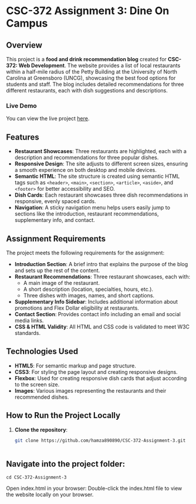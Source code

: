 # CSC-372 Assignment 3: Dine On Campus

## Overview

This project is a **food and drink recommendation blog** created for **CSC-372: Web Development**. The website provides a list of local restaurants within a half-mile radius of the Petty Building at the University of North Carolina at Greensboro (UNCG), showcasing the best food options for students and staff. The blog includes detailed recommendations for three different restaurants, each with dish suggestions and descriptions.

### Live Demo
You can view the live project [here](https://hamza890890.github.io/CSC-372-Assignment-3/).

## Features

- **Restaurant Showcases**: Three restaurants are highlighted, each with a description and recommendations for three popular dishes.
- **Responsive Design**: The site adjusts to different screen sizes, ensuring a smooth experience on both desktop and mobile devices.
- **Semantic HTML**: The site structure is created using semantic HTML tags such as `<header>`, `<main>`, `<section>`, `<article>`, `<aside>`, and `<footer>` for better accessibility and SEO.
- **Dish Cards**: Each restaurant showcases three dish recommendations in responsive, evenly spaced cards.
- **Navigation**: A sticky navigation menu helps users easily jump to sections like the introduction, restaurant recommendations, supplementary info, and contact.

## Assignment Requirements

The project meets the following requirements for the assignment:
- **Introduction Section**: A brief intro that explains the purpose of the blog and sets up the rest of the content.
- **Restaurant Recommendations**: Three restaurant showcases, each with:
  - A main image of the restaurant.
  - A short description (location, specialties, hours, etc.).
  - Three dishes with images, names, and short captions.
- **Supplementary Info Sidebar**: Includes additional information about promotions and Flex Dollar eligibility at restaurants.
- **Contact Section**: Provides contact info including an email and social media links.
- **CSS & HTML Validity**: All HTML and CSS code is validated to meet W3C standards.

## Technologies Used

- **HTML5**: For semantic markup and page structure.
- **CSS3**: For styling the page layout and creating responsive designs.
- **Flexbox**: Used for creating responsive dish cards that adjust according to the screen size.
- **Images**: Various images representing the restaurants and their recommended dishes.

## How to Run the Project Locally

1. **Clone the repository**:
   ```bash
   git clone https://github.com/hamza890890/CSC-372-Assignment-3.git



## Navigate into the project folder:
```
cd CSC-372-Assignment-3
```

Open index.html in your browser:
Double-click the index.html file to view the website locally on your browser.
